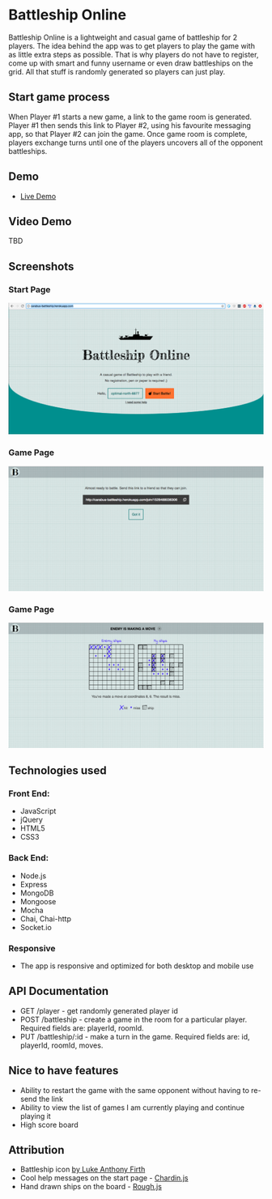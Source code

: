 # Battleship Online

Battleship Online is a lightweight and casual game of battleship for 2 players.
The idea behind the app was to get players to play the game with as little extra steps as possible.
That is why players do not have to register, come up with smart and funny username or even draw battleships on the grid. All that stuff is randomly generated so players can just play.

## Start game process

When Player #1 starts a new game, a link to the game room is generated.
Player #1 then sends this link to Player #2, using his favourite messaging app, so that Player #2 can join the game.
Once game room is complete, players exchange turns until one of the players uncovers all of the opponent battleships.

## Demo

* [Live Demo](https://carabus-battleship.herokuapp.com/)

## Video Demo

TBD

## Screenshots

### Start Page

![Start Page](https://raw.githubusercontent.com/carabus/battleship-online/master/screenshots/landing-page.png)

### Game Page

![Join Game Instructions](https://raw.githubusercontent.com/carabus/battleship-online/master/screenshots/join-game-instructions.png)

### Game Page

![Game Page](https://raw.githubusercontent.com/carabus/battleship-online/master/screenshots/game-page.png)

## Technologies used

### Front End:

* JavaScript
* jQuery
* HTML5
* CSS3

### Back End:

* Node.js
* Express
* MongoDB
* Mongoose
* Mocha
* Chai, Chai-http
* Socket.io

### Responsive

* The app is responsive and optimized for both desktop and mobile use

## API Documentation

* GET /player - get randomly generated player id
* POST /battleship - create a game in the room for a particular player. Required fields are: playerId, roomId.
* PUT /battleship/:id - make a turn in the game. Required fields are: id, playerId, roomId, moves.

## Nice to have features

* Ability to restart the game with the same opponent without having to re-send the link
* Ability to view the list of games I am currently playing and continue playing it
* High score board

## Attribution

* Battleship icon [by Luke Anthony Firth](https://thenounproject.com/term/battleship/9270/)
* Cool help messages on the start page - [Chardin.js](https://github.com/heelhook/chardin.js)
* Hand drawn ships on the board - [Rough.js](https://github.com/pshihn/rough)
